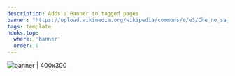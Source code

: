 ```yaml
---
description: Adds a Banner to tagged pages
banner: "https://upload.wikimedia.org/wikipedia/commons/e/e3/Che_ne_saj.jpg"
tags: template
hooks.top:
  where: 'banner'
  order: 0
---
```

![banner | 400x300 ]({{@page.banner}})
